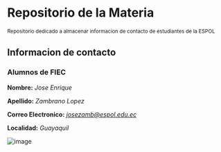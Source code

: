 # Repositorio de la Materia
<sub>Repositorio dedicado a almacenar informacion de contacto de estudiantes de la ESPOL</sub>
## Informacion de contacto

### Alumnos de FIEC
**Nombre:** *Jose Enrique*

**Apellido:** *Zambrano Lopez*

**Correo Electronico:** *josezamb@espol.edu.ec*

**Localidad:** *Guayaquil*

![image](https://github.com/EZambranoFx/RepositorioDAWN/assets/86860458/5b7a8835-8bfe-4e26-b1f0-b0f8508cac4b)



